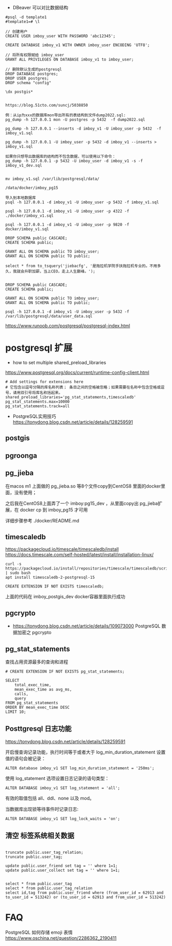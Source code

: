 

* DBeaver 可以对比数据结构

```
#psql -d template1
#template1=# \l

// 创建用户
CREATE USER imboy_user WITH PASSWORD 'abc12345';

CREATE DATABASE imboy_v1 WITH OWNER imboy_user ENCODING 'UTF8';

// 将所有权限赋给 imboy_user
GRANT ALL PRIVILEGES ON DATABASE imboy_v1 to imboy_user;

// 删除默认生成的postgresql
DROP DATABASE postgres;
DROP USER postgres;
DROP schema "config"

\dx postgis*


https://blog.51cto.com/suncj/5038850

例：从ip为xxx的数据库mon导出所有的表结构到文件dump2022.sql:
pg_dump -h 127.0.0.1 mon -U postgres -p 5432  -f dump2022.sql

pg_dump -h 127.0.0.1 --inserts -d imboy_v1 -U imboy_user -p 5432  -f imboy_v1.sql

pg_dump -h 127.0.0.1 -U imboy_user -p 5432 -d imboy_v1 --inserts > imboy_v1.sql

如果你只想导出数据库的结构而不包含数据，可以使用以下命令：
pg_dump -h 127.0.0.1 -p 5432 -U imboy_user -d imboy_v1 -s -f imboy_v1_dev.sql


mv imboy_v1.sql /var/lib/postgresql/data/

/data/docker/imboy_pg15

导入到本地数据库
psql -h 127.0.0.1 -d imboy_v1 -U imboy_user -p 5432 -f imboy_v1.sql

psql -h 127.0.0.1 -d imboy_v1 -U imboy_user -p 4322 -f ./docker/imboy_v1.sql

psql -h 127.0.0.1 -d imboy_v1 -U imboy_user -p 9820 -f docker/imboy_v1.sql

DROP SCHEMA public CASCADE;
CREATE SCHEMA public;

GRANT ALL ON SCHEMA public TO imboy_user;
GRANT ALL ON SCHEMA public TO public;

select * from to_tsquery('jiebacfg', '是拖拉机学院手扶拖拉机专业的。不用多久，我就会升职加薪，当上CEO，走上人生巅峰。');


DROP SCHEMA public CASCADE;
CREATE SCHEMA public;

GRANT ALL ON SCHEMA public TO imboy_user;
GRANT ALL ON SCHEMA public TO public;

psql -h 127.0.0.1 -d imboy_v1 -U imboy_user -p 5432 -f /var/lib/postgresql/data/user_data.sql

```

https://www.runoob.com/postgresql/postgresql-index.html

# postgresql 扩展


* how to set multiple shared_preload_libraries

https://www.postgresql.org/docs/current/runtime-config-client.html
```
# Add settings for extensions here
# 它包含以逗号分隔的库名称列表； 条目之间的空格被忽略；如果需要在名称中包含空格或逗号，请用双引号将库名称括起来。
shared_preload_libraries='pg_stat_statements,timescaledb'
pg_stat_statements.max=10000
pg_stat_statements.track=all
```
* PostgreSQL实用技巧 https://tonydong.blog.csdn.net/article/details/128259591

## postgis


## pgroonga


## pg_jieba
在macos m1 上面做的 pg_jieba.so 等8个文件copy到CentOS8 里面的docker里面，没有使用；

之后我在CentOS8上面弄了一个 imboy:pg15_dev ，从里面copy出 pg_jieba扩展，在 docker cp 到 imboy_pg15 才可用

详细步骤参考 ./docker/README.md

## timescaledb

https://packagecloud.io/timescale/timescaledb/install
https://docs.timescale.com/self-hosted/latest/install/installation-linux/


```
curl -s https://packagecloud.io/install/repositories/timescale/timescaledb/script.deb.sh | sudo bash
apt install timescaledb-2-postgresql-15

CREATE EXTENSION IF NOT EXISTS timescaledb;

```
上面的代码在 imboy_postgis_dev docker容器里面执行成功

## pgcrypto

* https://tonydong.blog.csdn.net/article/details/109073000 PostgreSQL 数据加密之 pgcrypto



## pg_stat_statements

查找占用资源最多的查询和进程
```
# CREATE EXTENSION IF NOT EXISTS pg_stat_statements;

SELECT
    total_exec_time,
    mean_exec_time as avg_ms,
    calls,
    query
FROM pg_stat_statements
ORDER BY mean_exec_time DESC
LIMIT 10;

```

## Posttgresql 日志功能

https://tonydong.blog.csdn.net/article/details/128259591

开启慢查询记录功能，执行时间等于或者大于 log_min_duration_statement 设置值的语句会被记录：
```
ALTER database imboy_v1 SET log_min_duration_statement = '250ms';
```

使用 log_statement 选项设置日志记录的语句类型：
```
ALTER DATABASE imboy_v1 SET log_statement = 'all';
```
有效的取值包括 all、ddl、none 以及 mod。

当数据库出现锁等待事件时记录日志:
```
ALTER DATABASE imboy_v1 SET log_lock_waits = 'on';

```

## 清空 标签系统相关数据
```

truncate public.user_tag_relation;
truncate public.user_tag;

update public.user_friend set tag = '' where 1=1;
update public.user_collect set tag = '' where 1=1;


select * from public.user_tag
select * from public.user_tag_relation
select id,tag from public.user_friend where (from_user_id = 62913 and to_user_id = 513242) or (to_user_id = 62913 and from_user_id = 513242)
```

# FAQ

PostgreSQL 如何存储 emoji 表情 https://www.oschina.net/question/2286362_2190411
